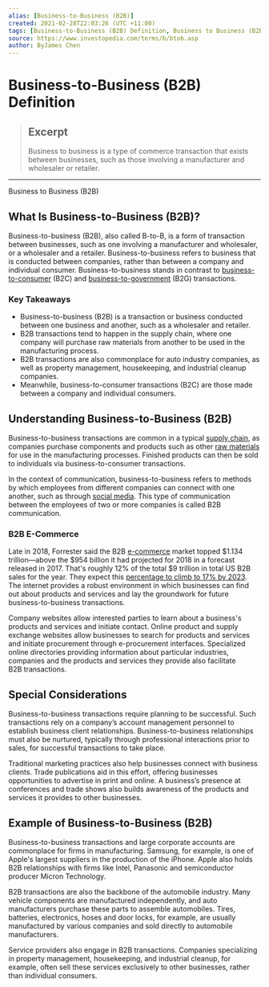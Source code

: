 ```yaml
---
alias: [Business-to-Business (B2B)]
created: 2021-02-28T22:03:26 (UTC +11:00)
tags: [Business-to-Business (B2B) Definition, Business to Business (B2B)]
source: https://www.investopedia.com/terms/b/btob.asp
author: ByJames Chen
---
```


# Business-to-Business (B2B) Definition

> ## Excerpt
> Business to business is a type of commerce transaction that exists between businesses, such as those involving a manufacturer and wholesaler or retailer.

---

Business to Business (B2B)
## What Is Business-to-Business (B2B)?

Business-to-business (B2B), also called B-to-B, is a form of transaction between businesses, such as one involving a manufacturer and wholesaler, or a wholesaler and a retailer. Business-to-business refers to business that is conducted between companies, rather than between a company and individual consumer. Business-to-business stands in contrast to [business-to-consumer](https://www.investopedia.com/terms/b/btoc.asp) (B2C) and [business-to-government](https://www.investopedia.com/terms/b/business-to-government.asp) (B2G) transactions.

### Key Takeaways

-   Business-to-business (B2B) is a transaction or business conducted between one business and another, such as a wholesaler and retailer.
-   B2B transactions tend to happen in the supply chain, where one company will purchase raw materials from another to be used in the manufacturing process.
-   B2B transactions are also commonplace for auto industry companies, as well as property management, housekeeping, and industrial cleanup companies.
-   Meanwhile, business-to-consumer transactions (B2C) are those made between a company and individual consumers.

## Understanding Business-to-Business (B2B)

Business-to-business transactions are common in a typical [supply chain](https://www.investopedia.com/terms/s/supplychain.asp), as companies purchase components and products such as other [raw materials](https://www.investopedia.com/terms/r/rawmaterials.asp) for use in the manufacturing processes. Finished products can then be sold to individuals via business-to-consumer transactions.

In the context of communication, business-to-business refers to methods by which employees from different companies can connect with one another, such as through [social media](https://www.investopedia.com/terms/s/social-media.asp). This type of communication between the employees of two or more companies is called B2B communication.

### B2B E-Commerce

Late in 2018, Forrester said the B2B [e-commerce](https://www.investopedia.com/terms/e/ecommerce.asp) market topped $1.134 trillion—above the $954 billion it had projected for 2018 in a forecast released in 2017. That's roughly 12% of the total $9 trillion in total US B2B sales for the year. They expect this [percentage to climb to 17% by 2023](https://www.forrester.com/report/US+B2B+eCommerce+Will+Hit+12+Trillion+By+2021/-/E-RES136173). The internet provides a robust environment in which businesses can find out about products and services and lay the groundwork for future business-to-business transactions.

Company websites allow interested parties to learn about a business's products and services and initiate contact. Online product and supply exchange websites allow businesses to search for products and services and initiate procurement through e-procurement interfaces. Specialized online directories providing information about particular industries, companies and the products and services they provide also facilitate B2B transactions. 

## Special Considerations

Business-to-business transactions require planning to be successful. Such transactions rely on a company’s account management personnel to establish business client relationships. Business-to-business relationships must also be nurtured, typically through professional interactions prior to sales, for successful transactions to take place.

Traditional marketing practices also help businesses connect with business clients. Trade publications aid in this effort, offering businesses opportunities to advertise in print and online. A business’s presence at conferences and trade shows also builds awareness of the products and services it provides to other businesses.

## Example of Business-to-Business (B2B)

Business-to-business transactions and large corporate accounts are commonplace for firms in manufacturing. Samsung, for example, is one of Apple's largest suppliers in the production of the iPhone. Apple also holds B2B relationships with firms like Intel, Panasonic and semiconductor producer Micron Technology.

B2B transactions are also the backbone of the automobile industry. Many vehicle components are manufactured independently, and auto manufacturers purchase these parts to assemble automobiles. Tires, batteries, electronics, hoses and door locks, for example, are usually manufactured by various companies and sold directly to automobile manufacturers.

Service providers also engage in B2B transactions. Companies specializing in property management, housekeeping, and industrial cleanup, for example, often sell these services exclusively to other businesses, rather than individual consumers.
